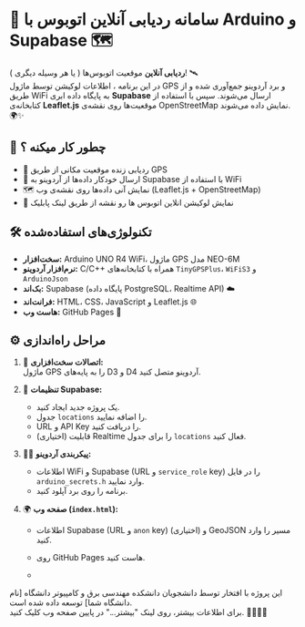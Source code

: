 # 🚌 سامانه ردیابی آنلاین اتوبوس با Arduino و Supabase 🗺️

  **ردیابی آنلاین** موقعیت اتوبوس‌ها ( یا هر وسیله دیگری )! 🛰️  
در این برنامه ، اطلاعات لوکیشن توسط ماژول GPS و برد آردوینو جمع‌آوری شده و از طریق WiFi به پایگاه داده ابری **Supabase** ارسال می‌شوند. سپس با استفاده از کتابخانه‌ی **Leaflet.js** موقعیت‌ها روی نقشه‌ی OpenStreetMap نمایش داده می‌شوند. 🌍✨

## 🚀 چطور کار میکنه ؟

- 📍 ردیابی زنده موقعیت مکانی از طریق GPS  
- 📶 ارسال خودکار داده‌ها از آردوینو به Supabase با استفاده از WiFi  
- 🗺️ نمایش آنی داده‌ها روی نقشه‌ی وب (Leaflet.js + OpenStreetMap)  
- 🎨 نمایش لوکیشن انلاین اتوبوس ها رو نقشه از طریق لینک پابلیک  

## 🛠️ تکنولوژی‌های استفاده‌شده

- **سخت‌افزار:** Arduino UNO R4 WiFi، ماژول GPS مدل NEO-6M  
- **نرم‌افزار آردوینو:** C/C++ همراه با کتابخانه‌های `TinyGPSPlus`، `WiFiS3` و `ArduinoJson`  
- **بک‌اند:** Supabase (پایگاه داده PostgreSQL، Realtime API) ☁️  
- **فرانت‌اند:** HTML، CSS، JavaScript و Leaflet.js 🌐  
- **هاست وب:** GitHub Pages 📄

## ⚙️ مراحل راه‌اندازی 

1. 🔌 **اتصالات سخت‌افزاری:**  
   ماژول GPS را به پایه‌های D3 و D4 آردوینو متصل کنید.

2. 🧱 **تنظیمات Supabase:**  
   - یک پروژه جدید ایجاد کنید.  
   - جدول `locations` را اضافه نمایید.  
   - URL و API Key را دریافت کنید.  
   - (اختیاری) قابلیت Realtime را برای جدول `locations` فعال کنید.

3. 👨‍💻 **پیکربندی آردوینو:**  
   - اطلاعات WiFi و Supabase (URL و `service_role` key) را در فایل `arduino_secrets.h` وارد نمایید.  
   - برنامه را روی برد آپلود کنید.

4.  🌍 **صفحه وب (`index.html`):**
    *   اطلاعات Supabase (URL و `anon` key) و (اختیاری) GeoJSON مسیر را وارد کنید.
    *   روی GitHub Pages هاست کنید.
  
    *   
این پروژه با افتخار توسط دانشجویان دانشکده مهندسی برق و کامپیوتر دانشگاه [نام دانشگاه شما] توسعه داده شده است.  
برای اطلاعات بیشتر، روی لینک "بیشتر..." در پایین صفحه وب کلیک کنید. 👨‍🎓👩‍🎓
